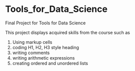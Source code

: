 # Tools_for_Data_Science
Final Project for Tools for Data Science

This project displays acquired skills from the course such as
1. Using markup cells
2. coding H1, H2, H3 style heading
3. writing comments
4. writing arithmetic expressions
5. creating ordered and unordered lists
